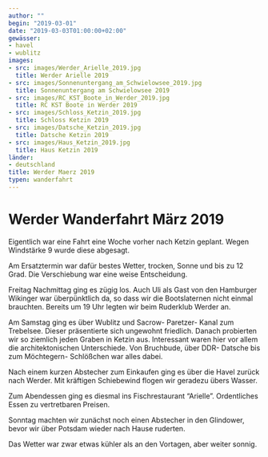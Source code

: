 ```yaml
---
author: ""
begin: "2019-03-01"
date: "2019-03-03T01:00:00+02:00"
gewässer:
- havel
- wublitz
images:
- src: images/Werder_Arielle_2019.jpg
  title: Werder Arielle 2019
- src: images/Sonnenuntergang_am_Schwielowsee_2019.jpg
  title: Sonnenuntergang am Schwielowsee 2019
- src: images/RC_KST_Boote_in_Werder_2019.jpg
  title: RC KST Boote in Werder 2019
- src: images/Schloss_Ketzin_2019.jpg
  title: Schloss Ketzin 2019
- src: images/Datsche_Ketzin_2019.jpg
  title: Datsche Ketzin 2019
- src: images/Haus_Ketzin_2019.jpg
  title: Haus Ketzin 2019
länder: 
- deutschland
title: Werder Maerz 2019
typen: wanderfahrt
---
```



# Werder Wanderfahrt März 2019


Eigentlich war eine Fahrt eine Woche vorher nach Ketzin geplant. Wegen Windstärke 9 wurde diese abgesagt.

Am Ersatztermin war dafür bestes Wetter, trocken, Sonne und bis zu 12 Grad. Die Verschiebung war eine weise Entscheidung.

Freitag Nachmittag ging es zügig los. Auch Uli als Gast von den Hamburger Wikinger war überpünktlich da, so dass wir die Bootslaternen nicht einmal brauchten. Bereits um 19 Uhr legten wir beim Ruderklub Werder an.

Am Samstag ging es über Wublitz und Sacrow- Paretzer- Kanal zum Trebelsee. Dieser präsentierte sich ungewohnt friedlich. Danach probierten wir so ziemlich jeden Graben in Ketzin aus. Interessant waren hier vor allem die architektonischen Unterschiede. Von Bruchbude, über DDR- Datsche bis zum Möchtegern- Schlößchen war alles dabei.

Nach einem kurzen Abstecher zum Einkaufen ging es über die Havel zurück nach Werder. Mit kräftigen Schiebewind flogen wir geradezu übers Wasser.

Zum Abendessen ging es diesmal ins Fischrestaurant “Arielle”. Ordentliches Essen zu vertretbaren Preisen.

Sonntag machten wir zunächst noch einen Abstecher in den Glindower, bevor wir über Potsdam wieder nach Hause ruderten.

Das Wetter war zwar etwas kühler als an den Vortagen, aber weiter sonnig.

